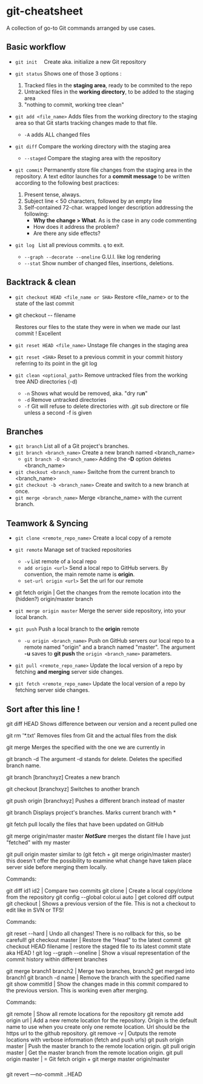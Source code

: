 # git-cheatsheet
A collection of go-to Git commands arranged by use cases.

## Basic workflow

- `git init  ` Create aka. initialize a new Git repository
- `git status` Shows one of those 3 options :
  1. Tracked files in the **staging area**, ready to be commited to the repo
  2. Untracked files in the **working directory**, to be added to the staging area
  3. "nothing to commit, working tree clean"
- `git add <file_name>`  Adds files from the working directory to the staging area so that Git starts tracking changes made to that file.
  - `-A` adds ALL changed files
- `git diff` Compare the working directory with the staging area
    - `--staged` Compare the staging area with the repository
- `git commit` Permanently store file changes from the staging area in the repository. A text editor launches for a **commit message** to be written according to the following best practices:

  1. Present tense, always.
  2. Subject line < 50 characters, followed by an empty line
  3. Self-contained 72-char. wrapped longer description addressing the following:
     - **Why the change > What**. As is the case in any code commenting
     - How does it address the problem?
     - Are there any side effects?


- `git log ` List all previous commits. `q` to exit.
  - `--graph --decorate --oneline` G.U.I. like log rendering
  - `--stat` Show number of changed files, insertions, deletions.




## Backtrack & clean

- `git checkout HEAD <file_name or SHA>` Restore <file_name> or <SHA> to the state of the last commit

- git checkout -- filename

    Restores our files to the state they were in when we made our last commit ! Excellent

- `git reset HEAD <file_name>` Unstage file changes in the staging area

- `git reset <SHA>` Reset to a previous commit in your commit history referring to its <SHA> point in the git log

- `git clean <optional_path>` Remove untracked files from the working tree AND directories (-d)

  - `-n` Shows what would be removed, aka. "dry ru**n**"
  - `-d` Remove untracked directories
  - `-f` Git will refuse to delete directories with .git sub directore or file unless a second -f is given




## Branches

- `git branch` List all of a Git project's branches.
- `git branch <branch_name>` Create a new branch named <branch_name>
  - `git branch -D <branch_name>` Adding the **-D** option deletes <branch_name>
- `git checkout <branch_name>` Switche from the current branch to <branch_name>
- `git checkout -b <branch_name>` Create and switch to a new branch at once.
- `git merge <branch_name>` Merge <branche_name> with the current branch.




## Teamwork & Syncing

- `git clone <remote_repo_name>` Create a local copy of a remote

- `git remote` Manage set of tracked repositories

  - `-v` List remote of a local repo
  - `add origin <url>` Send a local repo to GitHub servers. By convention, the main remote name is **origin**.
  - `set-url origin <url>` Set the url for our remote

- git fetch origin  |    Get the changes from the remote location into the (hidden?) origin/master branch

- `git merge origin master` Merge the server side repository, into your local branch.

- `git push` Push a local branch to the **origin** remote

  - `-u origin <branch_name>` Push on GitHub servers our local repo to a remote named "origin" and a branch named "master". The argument **-u** saves to **git push** the `origin <branch_name>` parameters.

- `git pull <remote_repo_name>` Update the local version of a repo by fetching **and merging** server side changes.

- `git fetch <remote_repo_name>` Update the local version of a repo by fetching server side changes.


## Sort after this line !

git diff HEAD
  Shows difference between our version and a recent pulled one

git rm '*.txt'
  Removes files from Git and the actual files from the disk


git merge <branch name>
  Merges the specified <branch name> with the one we are currently in


git branch -d <branch name>
  The argument -d stands for delete. Deletes the specified branch name.



git branch [branchxyz]
  Creates a new branch

git checkout [branchxyz]
  Switches to another branch

git push origin [branchxyz]
  Pushes a different branch instead of master

git branch
  Displays project's branches. Marks current branch with *

git fetch
  pull locally the files that have been updated on GitHub

git merge origin/master master
  ***NotSure*** merges the distant file I have just "fetched" with my
  master

git pull origin master
  similar to (git fetch + git merge origin/master master)
  this doesn't offer the possibility to examine what change have taken place
  server side before merging them locally.

Commands:

git diff id1 id2  |    Compare two commits
git clone  |    Create a local copy/clone from the repository
git config --global color.ui auto |    get colored diff output
git checkout  |    Shows a previous version of the file. This is not a checkout to edit like in SVN or TFS!


  Commands:

 git reset --hard  |    Undo all changes! There is no rollback for this, so be carefull!
  git checkout master  |    Restore the "Head" to the latest commit
​	git checkout HEAD filename | restore the staged file to its latest commit state aka HEAD !
  git log --graph --oneline <branch1> <branch2>  |    Show a visual representation of the commit history within different branches



  git merge branch1 branch2  |    Merge two branches, branch2 get merged into branch1
  git branch -d name  |    Remove the branch with the specified name
  git show commitId  |    Show the changes made in this commit compared to the previous version. This is working even after merging.



  Commands:

  git remote  |    Show all remote locations for the repository
  git remote add origin url |     Add a new remote location for the repository. Origin is the default name to use when you create only one remote location. Url should be the https url to the github repository.
  git remove -v  |    Outputs the remote locations with verbose information (fetch and push urls)
  git push origin master  |    Push the master branch to the remote location origin.
  git pull origin master  |    Get the master branch from the remote location origin.
  git pull origin master  |    = Git fetch origin + git merge master origin/master

#####   





git revert —no-commit <SHA>..HEAD